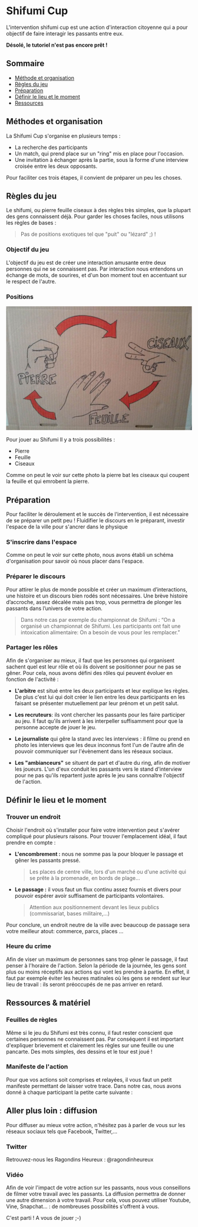 # Shifumi Cup

L'intervention shifumi cup est une action d'interaction citoyenne qui a pour objectif de faire interagir les passants entre eux.

**Désolé, le tutoriel n'est pas encore prêt !**


## Sommaire

- [Méthode et organisation](https://github.com/ragondinsheureux/shifumi/blob/master/README.md#méthodes-et-organisation)
- [Règles du jeu](https://github.com/ragondinsheureux/shifumi/blob/master/README.md#régles-du-jeu)
- [Préparation](https://github.com/ragondinsheureux/shifumi/blob/master/README.md#préparation)
- [Définir le lieu et le moment](https://github.com/ragondinsheureux/shifumi/blob/master/README.md#définir-le-lieu-et-le-moment)
- [Ressources](https://github.com/ragondinsheureux/shifumi/blob/master/README.md#aller-plus-loin--diffusion)

## Méthodes et organisation
La Shifumi Cup s'organise en plusieurs temps :
 - La recherche des participants 
 - Un match, qui prend place sur un "ring" mis en place pour l'occasion.
 - Une invitation à échanger après la partie, sous la forme d'une interview croisée entre les deux opposants.
 
Pour faciliter ces trois étapes, il convient de préparer un peu les choses.
 
 
## Règles du jeu
Le shifumi, ou pierre feuille ciseaux à des règles très simples, que la plupart des gens connaissent déjà.
Pour garder les choses faciles, nous utilisons les règles de bases : 
> Pas de positions exotiques tel que "puit" ou "lézard" ;) !

### Objectif du jeu

L'objectif du jeu est de créer une interaction amusante entre deux personnes qui ne se connaissent pas. 
Par interaction nous entendons un échange de mots, de sourires, et d'un bon moment tout en accentuant sur le respect de l'autre. 



### Positions

![Alt Text](https://raw.githubusercontent.com/ragondinsheureux/shifumi/master/images/positions_shifumi.jpg)

Pour jouer au Shifumi Il y a trois possibilités : 
- Pierre
- Feuille 
- Ciseaux 

Comme on peut le voir sur cette photo la pierre bat les ciseaux qui coupent la feuille et qui emrobent la pierre. 

## Préparation

Pour faciliter le déroulement et le succès de l'intervention, il est nécessaire de se préparer un petit peu !
Fluidifier le discours en le préparant, investir l'espace de la ville pour s'ancrer dans le physique 

### S'inscrire dans l'espace

Comme on peut le voir sur cette photo, nous avons établi un schéma d'organisation pour savoir où nous placer dans l'espace. 

### Préparer le discours

Pour attirer le plus de monde possible et créer un maximum d’interactions, une histoire et un discours bien rodés sont nécessaires. 
Une brève histoire d’accroche, assez décalée mais pas trop, vous permettra de plonger les passants dans l’univers de votre action.
> Dans notre cas par exemple du championnat de Shifumi : “On a organisé un championnat de Shifumi. Les participants ont fait une intoxication alimentaire: On a besoin de vous pour les remplacer.”


### Partager les rôles

Afin de s'organiser au mieux, il faut que les personnes qui organisent sachent quel est leur rôle et où ils doivent se positionner pour ne pas se gêner. 
Pour cela, nous avons défini des rôles qui peuvent évoluer en fonction de l'activité :

- **L'arbitre** est situé entre les deux participants et leur explique les règles. De plus c'est lui qui doit créer le lien entre les deux participants en les faisant se présenter mutuellement par leur prénom et un petit salut.
- **Les recruteurs**: ils vont chercher les passants pour les faire participer au jeu. Il faut qu'ils arrivent à les interpeller suffisamment pour que la personne accepte de jouer le jeu. 
- **Le journaliste** qui gêre la stand avec les interviews : il filme ou prend en photo les interviews que les deux inconnus font l'un de l'autre afin de pouvoir communiquer sur l'évènement dans les réseaux sociaux.

- **Les "ambianceurs"** se situent de part et d'autre du ring, afin de motiver les joueurs. L'un d'eux conduit les passants vers le stand d'interview pour ne pas qu'ils repartent juste après le jeu sans connaître l'objectif de l'action.


## Définir le lieu et le moment

### Trouver un endroit 

Choisir l'endroit où s'installer pour faire votre intervention peut s'avérer compliqué pour plusieurs raisons.
Pour trouver l'emplacement idéal, il faut prendre en compte :
 
 - **L'encombrement :** nous ne somme pas la pour bloquer le passage et gêner les passants pressé.
   > Les places de centre ville, lors d'un marché ou d'une activité qui se prête à la promenade, en bords de plage...
   
 - **Le passage :** il vous faut un flux continu assez fournis et divers pour pouvoir espérer avoir suffisament de participants volontaires.
   > Attention aux positionnement devant les lieux publics (commissariat, bases militaire,...)

Pour conclure, un endroit neutre de la ville avec beaucoup de passage sera votre meilleur atout: commerce, parcs, places ...

### Heure du crime

Afin de viser un maximum de personnes sans trop gêner le passage, il faut penser à l'horaire de l'action. 
Selon la période de la journée, les gens sont plus ou moins réceptifs aux actions qui vont les prendre à partie.
En effet, il faut par exemple éviter les heures matinales où les gens se rendent sur leur lieu de travail : ils seront préoccupés de ne pas arriver en retard.

## Ressources & matériel
### Feuilles de règles

Même si le jeu du Shifumi est très connu, il faut rester conscient que certaines personnes ne connaissent pas. Par conséquent il est important d'expliquer brievement et clairement les règles sur une feuille ou une pancarte.
Des mots simples, des dessins et le tour est joué !

### Manifeste de l'action

Pour que vos actions soit comprises et relayées, il vous faut un petit manifeste permettant de laisser votre trace.
Dans notre cas, nous avons donné à chaque participant la petite carte suivante :




## Aller plus loin : diffusion

Pour diffuser au mieux votre action, n'hésitez pas à parler de vous sur les réseaux sociaux tels que Facebook, Twitter,...

### Twitter

Retrouvez-nous les Ragondins Heureux : @ragondinheureux

### Vidéo

Afin de voir l'impact de votre action sur les passants, nous vous conseillons de filmer votre travail avec les passants. 
La diffusion permettra de donner une autre dimension à votre travail. 
Pour cela, vous pouvez utiliser Youtube, Vine, Snapchat... : de nombreuses possibilités s'offrent à vous.

C'est parti ! A vous de jouer ;-) 
